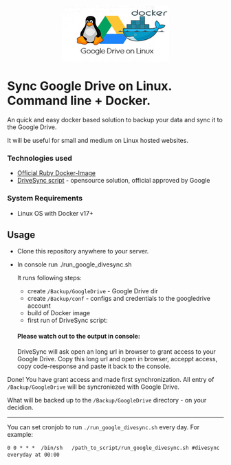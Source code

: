 <p align="center">
<img align="center" src="img/google-drive-linux-docker.jpg">
</p>

# Sync Google Drive on Linux. Command line + Docker.

An quick and easy docker based solution to backup your data and sync it to the Google Drive.

It will be useful for small and medium on Linux hosted websites.

### Technologies used
* [Official Ruby Docker-Image](https://hub.docker.com/_/ruby)
* [DriveSync script](https://github.com/MStadlmeier/drivesync) - opensource solution, official approved by Google

### System Requirements
* Linux OS with Docker v17+

## Usage
* Clone this repository anywhere to your server.
* In console run ./run_google_divesync.sh

   It runs following steps:
   * create `/Backup/GoogleDrive` - Google Drive dir
   * create `/Backup/conf` - configs and credentials to the googledrive account
   * build of Docker image
   * first run of DriveSync script:
   
   #### Please watch out to the output in console:
   DriveSync will ask open an long url in browser to grant access to your Google Drive. Copy this long url and open in browser, acceppt access, copy code-response and paste it back to the console.

Done! You have grant access and made first synchronization. All entry of `/Backup/GoogleDrive` will be syncroniezed with Google Drive.

What will be backed up to the `/Backup/GoogleDrive` directory - on your decidion.
 
---   
You can set cronjob to run `./run_google_divesync.sh` every day. For example:
```
0 0 * * *  /bin/sh   /path_to_script/run_google_divesync.sh #divesync everyday at 00:00
```
